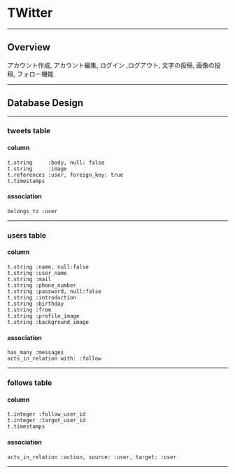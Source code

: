 # TWitter
- - -

## Overview
アカウント作成, アカウント編集, ログイン ,ログアウト, 文字の投稿, 画像の投稿, フォロー機能
- - -

## Database Design
- - -
### tweets table
#### column
```
t.string     :body, null: false  
t.string     :image  
t.references :user, foreign_key: true  
t.timestamps  
```

#### association
```
belongs_to :user  
```
- - -

### users table
#### column
```
t.string :name, null:false  
t.string :user_name  
t.string :mail
t.string :phone_number  
t.string :password, null:false  
t.string :introduction  
t.string :birthday  
t.string :from  
t.string :profile_image  
t.string :background_image  
```
#### association
```
has_many :messages  
acts_in_relation with: :follow  
```
- - -

### follows table
#### column
```
t.integer :follow_user_id  
t.integer :target_user_id  
t.timestamps  
```
#### association
```
acts_in_relation :action, source: :user, target: :user  
```
- - -
